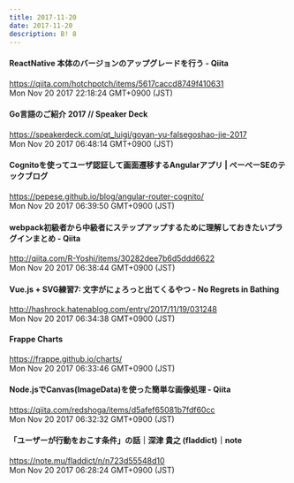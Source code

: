 ```yaml
---
title: 2017-11-20
date: 2017-11-20
description: B! 8
---
```


#### ReactNative 本体のバージョンのアップグレードを行う - Qiita
https://qiita.com/hotchpotch/items/5617caccd8749f410631<br>
Mon Nov 20 2017 22:18:24 GMT+0900 (JST)<br>


#### Go言語のご紹介 2017 // Speaker Deck
https://speakerdeck.com/qt_luigi/goyan-yu-falsegoshao-jie-2017<br>
Mon Nov 20 2017 06:48:14 GMT+0900 (JST)<br>


#### Cognitoを使ってユーザ認証して画面遷移するAngularアプリ | ぺーぺーSEのテックブログ
https://pepese.github.io/blog/angular-router-cognito/<br>
Mon Nov 20 2017 06:39:50 GMT+0900 (JST)<br>


#### webpack初級者から中級者にステップアップするために理解しておきたいプラグインまとめ - Qiita
http://qiita.com/R-Yoshi/items/30282dee7b6d5ddd6622<br>
Mon Nov 20 2017 06:38:44 GMT+0900 (JST)<br>


#### Vue.js + SVG練習7: 文字がにょろっと出てくるやつ - No Regrets in Bathing
http://hashrock.hatenablog.com/entry/2017/11/19/031248<br>
Mon Nov 20 2017 06:34:38 GMT+0900 (JST)<br>


#### Frappe Charts
https://frappe.github.io/charts/<br>
Mon Nov 20 2017 06:33:46 GMT+0900 (JST)<br>


#### Node.jsでCanvas(ImageData)を使った簡単な画像処理 - Qiita
https://qiita.com/redshoga/items/d5afef65081b7fdf60cc<br>
Mon Nov 20 2017 06:32:32 GMT+0900 (JST)<br>


#### 「ユーザーが行動をおこす条件」の話｜深津 貴之 (fladdict)｜note
https://note.mu/fladdict/n/n723d55548d10<br>
Mon Nov 20 2017 06:28:24 GMT+0900 (JST)<br>



